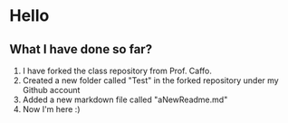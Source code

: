 # Hello
## What I have done so far?

1. I have forked the class repository from Prof. Caffo. 
2. Created a new folder called "Test" in the forked repository under my Github account
3. Added a new markdown file called "aNewReadme.md"
4. Now I'm here :)

